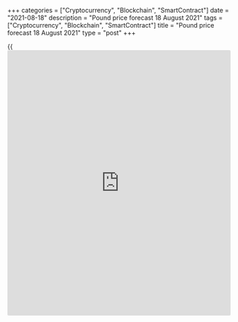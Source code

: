 +++
categories = ["Cryptocurrency", "Blockchain", "SmartContract"]
date = "2021-08-18"
description = "Pound price forecast 18 August 2021"
tags = ["Cryptocurrency", "Blockchain", "SmartContract"]
title = "Pound price forecast 18 August 2021"
type = "post"
+++

{{<iframe id="large-banner" src="https://www.bounty.group/#slide=1.0" width="100%" height="600" scrolling="no" style="border: 0px solid rgb(216, 221, 230); border-radius: 3px;">}}

2021-08-18

2021-08-18

Pound positions are strong. Forecast as of 18.08.2021Dmitri Demidenko

The [GBPUSD][1]'s reaction to the UK inflation data resembles selling on
rumors, buying the facts. Who expected such a slowdown in CPI? Perhaps
someone knew more than the rest? Let us discuss the market outlook and
make up a trading plan for [GBPUSD][1] and [EURGBP][2].

## Weekly pound fundamental forecast

Several years ago, while Mark Carney was the head of the Bank of
England, the pound was caught in the act. The GBP reacted to the outcome
of the BoE meeting before its official release. The investigation into
the information leak ended with the discovery of traders' access to the
MPC's backup channel. It seemed that the problem was completely
eliminated. However, what happened to the sterling at the beginning of
the third week of August reminds a déjà vu. At the trading session on
August 17, the [GBPUSD][1] pair dropped the lowest during the month.
While a deteriorating global risk appetite was cited as the main reason,
in my opinion, it is different.

When the views of economists and the BoE's officials on the outlook for
British inflation are fundamentally different, and the release of the
CPI data shows a slowdown in the indicator from 2.5% to 2%, it becomes
interesting who could have known about this? The pound reacted to the
surprise from consumer prices with a collapse not only against the US
dollar, but also against the euro a day before the release of important
statistics. Then buying the facts began.

The dynamics of inflation are extremely important for predicting further
actions of the Bank of England and the fate of [GBPUSD][1] and
[EURGBP][2]. According to BoE, the indicator will accelerate to 4% by
the end of 2021, rising slightly higher at the beginning of next year,
and then slow down to 2.5% at the end of the year. Bloomberg experts
expect CPI to rise to 3.3% and 3.5% by the end of the fourth and first
quarters, followed by a decline in growth rates to 1.8% by the end of
next year. The forecasts of experts polled by Reuters give figures of
3.1%, 2.9% and 2.6% at the end of December, March and June.

### Dynamics of inflation forecasts in the UK



 _Source: Bloomberg._

Therefore, the Bank of England looks much more hawkish than the
economists. If the economists are right, there will be no need to raise
the interest rate in May 2022, as the money markets expect. The
frustration because of a later start of monetary tightening presses down
the pound. Investors are exiting the [GBPUSD][1] longs, and the price is
going down.

### Dynamics of expectations of BoE rate change

 _Source: Bloomberg._

I do not believe that [investor](https://www.fintechee.com/tutorial-for-forex-trading/investor-mode/)s’ concerns are justified. The UK labor
market is strong, and the BoE will start normalizing its monetary [policy](https://www.fintechee.com/policy/)
even if the inflation is a little higher than 2% for a long time. The
number of UK workers on payrolls rose to 28.9 million, just 201,000 less
than in march 2020. The unemployment rate dropped to 4.7% for the three-
month period to the end of June, while the wage growth was up from 7.4%
to 8.6%. Is it worth maintaining the monetary stimulus at the current
pace? Based on the pay changes, the Bank of England expects the UK
inflation rate to reach 4%.

### Weekly [EURGBP][2] and [GBPUSD][1] trading plan

I believe in the strength of the UK economy and the pound. If the
[GBPUSD][1] bulls break out the resistance at 1.377, the pair is likely
to continue consolidation in the range of 1.375-1.4 mentioned
[earlier][3]. In this case, there will be a good buy entry. If the
[EURGBP][2] doesn’t reach 0.854-0.8545, it will be relevant to sell the
pair.



## Price chart of GBPUSD in real time mode

The content of this article reflects the author’s opinion and does not
necessarily reflect the official position of LiteForex. The material
published on this page is provided for informational purposes only and
should not be considered as the provision of investment advice for the
purposes of Directive 2004/39/EC.

Rate this article:

{{value}}

( {{count}} {{title}} )

   1. my.liteforex.com/trading/chart?symbol=GBPUSD&returnUrl=true
   2. my.liteforex.com/trading/chart?symbol=EURGBP&returnUrl=true
   3. lite.forex/blog/analysts-opinions/pound-remains-successful-forecast-as-of-12082021/